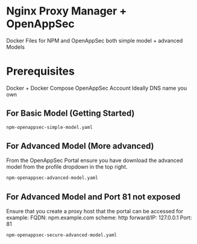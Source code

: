 # Nginx Proxy Manager + OpenAppSec
Docker Files for NPM and OpenAppSec both simple model + advanced Models 

# Prerequisites

Docker + Docker Compose
OpenAppSec Account
Ideally DNS name you own 

## For Basic Model (Getting Started)

```bash
npm-openappsec-simple-model.yaml
```
## For Advanced Model (More advanced)
From the OpenAppSec Portal ensure you have download the advanced model from the profile dropdown in the top right. 

```bash
npm-openappsec-advanced-model.yaml
```

## For Advanced Model and Port 81 not exposed
Ensure that you create a proxy host that the portal can be accessed for example: 
FQDN: npm.example.com
scheme: http
forward/IP: 127.0.0.1
Port: 81 

```bash 
npm-openappsec-secure-advanced-model.yaml
```